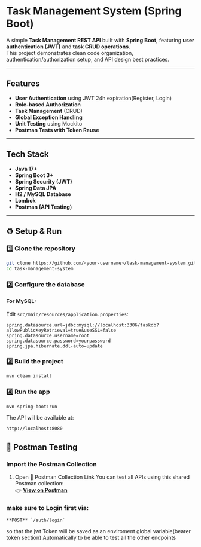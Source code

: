 # Task Management System (Spring Boot)

A simple **Task Management REST API** built with **Spring Boot**, featuring **user authentication (JWT)** and **task CRUD operations**.  
This project demonstrates clean code organization, authentication/authorization setup, and API design best practices.

---

## Features

- **User Authentication** using JWT 24h expiration(Register, Login)
- **Role-based Authorization**
- **Task Management** (CRUD)
- **Global Exception Handling**
- **Unit Testing** using Mockito
- **Postman Tests with Token Reuse**

---

## Tech Stack

- **Java 17+**
- **Spring Boot 3+**
- **Spring Security (JWT)**
- **Spring Data JPA**
- **H2 / MySQL Database**
- **Lombok**
- **Postman (API Testing)**

---

## ⚙️ Setup & Run

### 1️⃣ Clone the repository
```bash
git clone https://github.com/<your-username>/task-management-system.git
cd task-management-system
```

### 2️⃣ Configure the database
#### For MySQL:
Edit `src/main/resources/application.properties`:
```properties
spring.datasource.url=jdbc:mysql://localhost:3306/taskdb?allowPublicKeyRetrieval=true&useSSL=false
spring.datasource.username=root
spring.datasource.password=yourpassword
spring.jpa.hibernate.ddl-auto=update
```

### 3️⃣ Build the project
```bash
mvn clean install
```

### 4️⃣ Run the app
```bash
mvn spring-boot:run
```

The API will be available at:
```
http://localhost:8080
```


## 🧪 Postman Testing

### Import the Postman Collection
1. Open 🔗 Postman Collection Link
You can test all APIs using this shared Postman collection:  
👉 **[View on Postman](https://documenter.getpostman.com/view/34796608/2sB3Wk14eP)** 


### make sure to Login first via:
```
**POST** `/auth/login`
```
so that the jwt Token will be saved as an enviroment global variable(bearer token section)  Automatically to be able to test all the other endpoints

